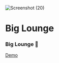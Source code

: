 ![Screenshot (20)](https://github.com/irenenjoki/RMWS/assets/85219856/664afcce-d1d8-4dc5-95bc-a6d904787902)

# Big Lounge
### Big Lounge 👋
<a href="https://irenenjoki.github.io/RMWS/">Demo</a>
